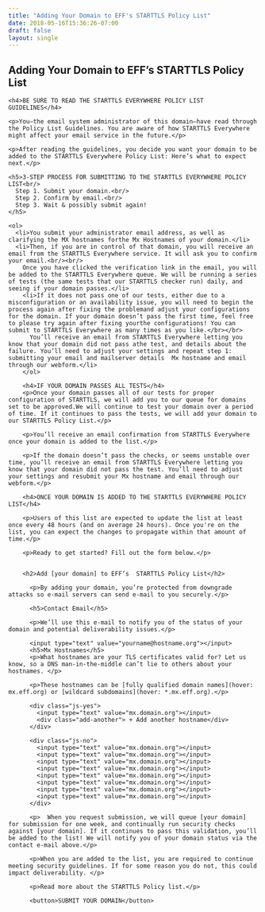 ```yaml
---
title: "Adding Your Domain to EFF's STARTTLS Policy List"
date: 2018-05-16T15:36:26-07:00
draft: false
layout: single
---
```

<article>
  <h2>Adding Your Domain to EFF’s  STARTTLS Policy List</h2>

    <h4>BE SURE TO READ THE STARTTLS EVERYWHERE POLICY LIST GUIDELINES</h4>

    <p>You—the email system administrator of this domain—have read through the Policy List Guidelines. You are aware of how STARTTLS Everywhere might affect your email service in the future.</p>

    <p>After reading the guidelines, you decide you want your domain to be added to the STARTTLS Everywhere Policy List: Here’s what to expect next.</p>

    <h5>3-STEP PROCESS FOR SUBMITTING TO THE STARTTLS EVERYWHERE POLICY LIST<br/>
      Step 1. Submit your domain.<br/>
      Step 2. Confirm by email.<br/>
      Step 3. Wait & possibly submit again!
    </h5>

    <ol>
      <li>You submit your administrator email address, as well as clarifying the MX hostnames forthe Mx Hostnames of your domain.</li>
      <li>Then, if you are in control of that domain, you will receive an email from the STARTTLS Everywhere service. It will ask you to confirm your email.<br/><br/>
        Once you have clicked the verification link in the email, you will be added to the STARTTLS Everywhere queue. We will be running a series of tests (the same tests that our STARTTLS checker run) daily, and seeing if your domain passes.</li>
        <li>If it does not pass one of our tests, either due to a misconfiguration or an availability issue, you will need to begin the process again after fixing the problemand adjust your configurations for the domain. If your domain doesn’t pass the first time, feel free to please try again after fixing yourthe configurations! You can submit to STARTTLS Everywhere as many times as you like.</br></br>
          You’ll receive an email from STARTTLS Everywhere letting you know that your domain did not pass athe test, and details about the failure. You’ll need to adjust your settings and repeat step 1: submitting your email and mailserver details  Mx hostname and email through our webform.</li>
        </ol>

        <h4>IF YOUR DOMAIN PASSES ALL TESTS</h4>
        <p>Once your domain passes all of our tests for proper configuration of STARTTLS, we will add you to our queue for domains set to be approved.We will continue to test your domain over a period of time. If it continues to pass the tests, we will add your domain to our STARTTLS Policy List.</p>

        <p>You’ll receive an email confirmation from STARTTLS Everywhere once your domain is added to the list.</p>

        <p>If the domain doesn’t pass the checks, or seems unstable over time, you’ll receive an email from STARTTLS Everywhere letting you know that your domain did not pass the test. You’ll need to adjust your settings and resubmit your Mx hostname and email through our webform.</p>

        <h4>ONCE YOUR DOMAIN IS ADDED TO THE STARTTLS EVERYWHERE POLICY LIST</h4>

        <p>Users of this list are expected to update the list at least once every 48 hours (and on average 24 hours). Once you're on the list, you can expect the changes to propagate within that amount of time.</p>

        <p>Ready to get started? Fill out the form below.</p>


        <h2>Add [your domain] to EFF’s  STARTTLS Policy List</h2>

          <p>By adding your domain, you’re protected from downgrade attacks so e-mail servers can send e-mail to you securely.</p>

          <h5>Contact Email</h5>

          <p>We’ll use this e-mail to notify you of the status of your domain and potential deliverability issues.</p>

          <input type="text" value="yourname@hostname.org"></input>
          <h5>Mx Hostnames</h5>
          <p>What hostnames are your TLS certificates valid for? Let us know, so a DNS man-in-the-middle can’t lie to others about your hostnames. </p>

          <p>These hostnames can be [fully qualified domain names](hover: mx.eff.org) or [wildcard subdomains](hover: *.mx.eff.org).</p>

          <div class="js-yes">
            <input type="text" value="mx.domain.org"></input>
            <div class="add-another"> + Add another hostname</div>
          </div>

          <div class="js-no">
            <input type="text" value="mx.domain.org"></input>
            <input type="text" value="mx.domain.org"></input>
            <input type="text" value="mx.domain.org"></input>
            <input type="text" value="mx.domain.org"></input>
            <input type="text" value="mx.domain.org"></input>
            <input type="text" value="mx.domain.org"></input>
            <input type="text" value="mx.domain.org"></input>
            <input type="text" value="mx.domain.org"></input>
          </div>

          <p>  When you request submission, we will queue [your domain] for submission for one week, and continually run security checks against [your domain]. If it continues to pass this validation, you’ll be added to the list! We will notify you of your domain status via the contact e-mail above.</p>

          <p>When you are added to the list, you are required to continue meeting security guidelines. If for some reason you do not, this could impact deliverability. </p>

          <p>Read more about the STARTTLS Policy list.</p>

          <button>SUBMIT YOUR DOMAIN</button>

</article>
